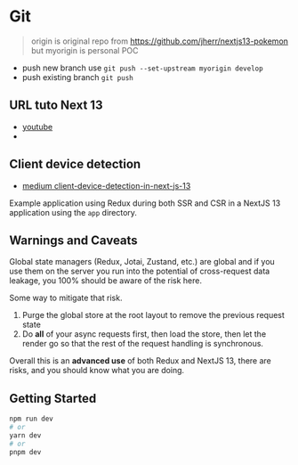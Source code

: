 # Git

> origin is original repo from https://github.com/jherr/nextjs13-pokemon but myorigin is personal POC

- push new branch use ```git push --set-upstream myorigin develop```
- push existing branch ```git push```

## URL tuto Next 13

- [youtube](https://www.youtube.com/watch?v=dRLjoT4r-jc)
-

## Client device detection

- [medium client-device-detection-in-next-js-13](https://badih76.medium.com/client-device-detection-in-next-js-13-df35c4b0255c)

Example application using Redux during both SSR and CSR in a NextJS 13 application using the `app` directory.

## Warnings and Caveats

Global state managers (Redux, Jotai, Zustand, etc.) are global and if you use them on the server you run into the potential of cross-request data leakage, you 100% should be aware of the risk here.

Some way to mitigate that risk.

1. Purge the global store at the root layout to remove the previous request state
2. Do **all** of your async requests first, then load the store, then let the render go so that the rest of the request handling is synchronous.

Overall this is an **advanced use** of both Redux and NextJS 13, there are risks, and you should know what you are doing.

## Getting Started

```bash
npm run dev
# or
yarn dev
# or
pnpm dev
```
